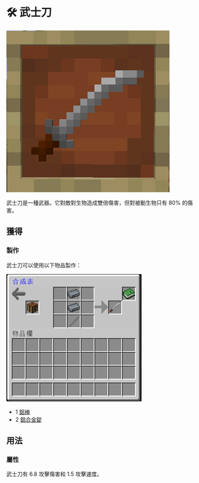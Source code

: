 # 🛠 武士刀

![](<../.gitbook/assets/image (79).png>)

武士刀是一種武器。它對敵對生物造成雙倍傷害，但對被動生物只有 80% 的傷害。

## 獲得

### 製作

武士刀可以使用以下物品製作：

![](<../.gitbook/assets/image (78).png>)

* 1 [鋁棒](Aluminium-Rod.md)
* 2 [鋁合金錠](aluminium-alloy-ingot.md)

## 用法

### 屬性

武士刀有 6.8 攻擊傷害和 1.5 攻擊速度。
